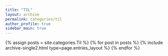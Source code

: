 ```yaml
---
title: "TIL"
layout: archive
permalink: categories/til
author_profile: true
sidebar_main: true
---
```


{% assign posts = site.categories.Til %}
{% for post in posts %} {% include archive-single2.html type=page.entries_layout %} {% endfor %}